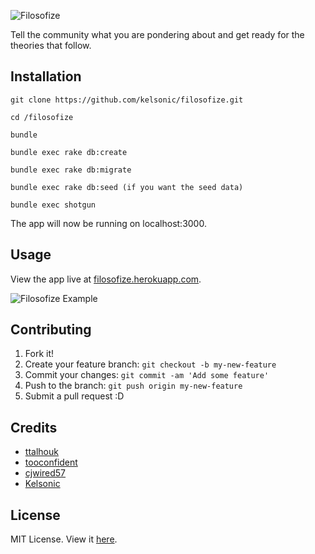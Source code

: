 ![Filosofize](/public/images/filosofize.png)

Tell the community what you are pondering about and get ready for the theories that follow.

## Installation

```
git clone https://github.com/kelsonic/filosofize.git

cd /filosofize

bundle

bundle exec rake db:create

bundle exec rake db:migrate

bundle exec rake db:seed (if you want the seed data)

bundle exec shotgun
```

The app will now be running on localhost:3000.

## Usage

View the app live at [filosofize.herokuapp.com](http://filosofize.herokuapp.com/).

![Filosofize Example](/public/images/readme-image.png)

## Contributing

1. Fork it!
2. Create your feature branch: `git checkout -b my-new-feature`
3. Commit your changes: `git commit -am 'Add some feature'`
4. Push to the branch: `git push origin my-new-feature`
5. Submit a pull request :D

## Credits

* [ttalhouk](https://github.com/ttalhouk)
* [tooconfident](https://github.com/tooconfident)
* [cjwired57](https://github.com/cjwired57)
* [Kelsonic](https://github.com/kelsonic)

## License

MIT License. View it [here](https://github.com/kelsonic/filosofize/blob/master/LICENSE).